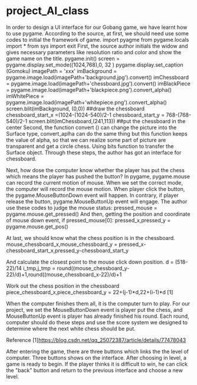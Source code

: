 # project_AI_class
In order to design a UI interface for our Gobang game, we have learnt how to use pygame. According to the source, at first, we should need use some codes to initial the framework of game.
import pyagme
from pygame.locals import *
from sys import exit
First, the source author initials the widow and gives necessary parameters like resolution ratio and color and show the game name on the title. 
pygame.init()
screen = pygame.display.set_mode((1024,768),0, 32 )
pygame.display.set_caption (Gomoku)
imagePath = 'xxx'
imBackground = pygame.image.load(imagePath+'background.jpg').convert()
imChessboard = pygame.image.load(imagePath+'chessboard.jpg').convert()
imBlackPiece = pygame.image.load(imagePath+'blackpiece.png').convert_alpha()
imWhitePiece = pygame.image.load(imagePath+'whitepiece.png').convert_alpha()
screen.blit(imBackground, (0,0))  ##draw the chessboard 
chessboard_start_x =(1024-(1024-540)/2-1
chessboard_start_y = 768-(768-540)/2-1
screen.blit(imChessboard,(241,113))    ##put the chessboard in the center
Second, the function convert () can change the picture into the Surface type, convert_aplha can do the same thing but this function keeps the value of alpha, so that we can realize some part of picture are transparent and get a circle chess. 
Using bits function to transfer the Surface object. Through these steps, the author has got an interface for chessboard. 
 
Next, how dose the computer know whether the player has put the chess which means the player has pushed the button? In pygame,  pygame.mouse can record the current motion of mouse. When we set the correct mode, the computer will record the mouse motion. When player click the button, the pygame.MouseButtonDown event will happen. In contrary, if player release the button, pygame.MouseButtonUp event will engage.
The author use these codes to judge the mouse status:
 pressed_mouse = pygame.mouse.get_pressed()
And then, getting the position and coordinate of mouse down event, 
if pressed_mouse[0]:
        pressed_x,pressed_y = pygame.mouse.get_pos()

At last, we should know what the chess position is in the chessboard. 
mouse_chessboard_x,mouse_chessboard_y = pressed_x-chessboard_start_x,pressed_y-chessboard_start_y

And calculate the closest point to the mouse click down position. 
d = (518-22)/14
i_tmp,j_tmp = round((mouse_chessboard_y-22)/d)+1,round((mouse_chessboard_x-22)/d)+1

Work out the chess position in the chessboard
piece_chessboard_x,piece_chessboard_y = 22+(j-1)*d,22+(i-1)*d  [1]

When the computer finishes them all, it is the computer turn to play.
For our project, we set the MouseButtonDown event is player put the chess, and MouseButtonUp event is player has already finished his round. Each round, computer should do these steps and use the score system we designed to determine where the next white chess should be put. 

Reference
[1]https://blog.csdn.net/qq_25072387/article/details/77478043


After entering the game, there are three buttons which links the the level of computer. Three buttons shows on the interface. After choosing in level, a game is ready to begin. If the player thinks it is difficult to win, he can click the "back" button and return to the previous interface and choose a new level. 
